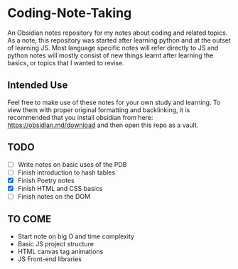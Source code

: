 # Coding-Note-Taking
An Obsidian notes repository for my notes about coding and related topics. As a note, this repository was started after learning python and at the outset of learning JS. Most language specific notes will refer directly to JS and python notes will mostly consist of new things learnt after learning the basics, or topics that I wanted to revise.

## Intended Use
Feel free to make use of these notes for your own study and learning. To view them with proper original formatting and backlinking, it is recommended that you install obsidian from here: https://obsidian.md/download and then open this repo as a vault.

## TODO
- [ ] Write notes on basic uses of the PDB
- [ ] Finish introduction to hash tables
- [x] Finish Poetry notes
- [x] Finish HTML and CSS basics
- [ ] Finish notes on the DOM

## TO COME
- Start note on big O and time complexity
- Basic JS project structure
- HTML canvas tag animations
- JS Front-end libraries
